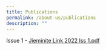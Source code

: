 ```yaml
---
title: Publications
permalink: /about-us/publications
description: ""
---
```

Issue 1 - [Jieminite Link 2022 Iss 1.pdf](/files/Jieminite%20Link%202022%20Iss%201.pdf)